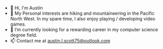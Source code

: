 - 👋 Hi, I'm Austin
- 👀 My Personal interests are hiking and mountaineering in the Pacific North West. In my spare time, I also enjoy playing / developing video games.
- 🌱 I’m currently looking for a rewarding career in my computer science degree field. 
- 📫 Contact me at austin.l.scott75@outlook.com

<!---
Austinx75/Austinx75 is a ✨ special ✨ repository because its `README.md` (this file) appears on your GitHub profile.
You can click the Preview link to take a look at your changes.
--->
